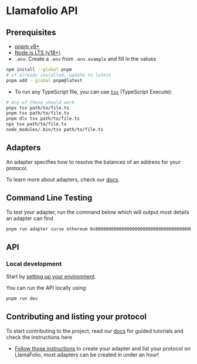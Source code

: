 # Llamafolio API

## Prerequisites

- [pnpm v8+](https://pnpm.io/installation)
- [Node.js LTS (v18+)](https://nodejs.org/en/download/)
- `.env`: Create a `.env` from `.env.example` and fill in the values

```sh
npm install --global pnpm
# if already installed, update to latest
pnpm add --global pnpm@latest
```

- To run any TypeScript file, you can use [`tsx`](https://github.com/esbuild-kit/tsx) (TypeScript Execute):

```sh
# Any of these should work
pnpx tsx path/to/file.ts
pnpm tsx path/to/file.ts
pnpm dlx tsx path/to/file.ts
npx tsx path/to/file.ts
node_modules/.bin/tsx path/to/file.ts
```

## Adapters

An adapter specifies how to resolve the balances of an address for your protocol.

To learn more about adapters, check our [docs](https://docs.llamafolio.com).

## Command Line Testing

To test your adapter, run the command below which will output most details an adapter can find

```bash
pnpm run adapter curve ethereum 0x0000000000000000000000000000000000000000
```

## API

### Local development

Start by [setting up your environment](./docs/setup.md).

You can run the API locally using:

```bash
pnpm run dev
```

## Contributing and listing your protocol

To start contributing to the project, read our [docs](https://docs.llamafolio.com) for guided tutorials and check the instructions here

- [Follow those instructions](./docs/contributing.md) to create your adapter and list your protocol on LlamaFolio, most adapters can be created in under an hour!
